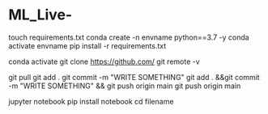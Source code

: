# ML_Live-

touch requirements.txt
conda create -n envname python==3.7 -y
conda activate envname
pip install -r requirements.txt


conda activate
git clone https://github.com/
git remote -v

git pull
git add .
git commit -m "WRITE SOMETHING"
git add . &&git commit -m "WRITE SOMETHING" && git push origin main
git push origin main

jupyter notebook
pip install notebook
cd filename